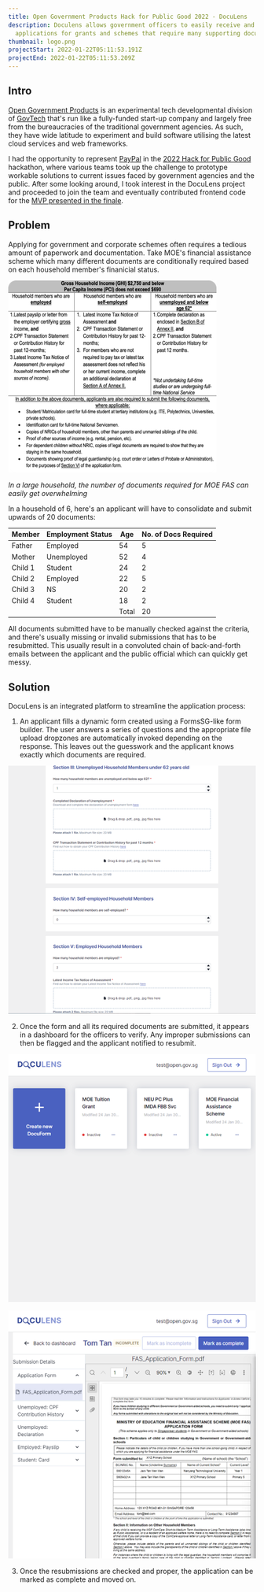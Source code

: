 ```yaml
---
title: Open Government Products Hack for Public Good 2022 - DocuLens
description: Doculens allows government officers to easily receive and view
  applications for grants and schemes that require many supporting documents.
thumbnail: logo.png
projectStart: 2022-01-22T05:11:53.191Z
projectEnd: 2022-01-22T05:11:53.209Z
---
```

## Intro

[Open Government Products](https://www.open.gov.sg/aboutus) is an experimental tech developmental division of [GovTech](https://www.tech.gov.sg/) that's run like a fully-funded start-up company and largely free from the bureaucracies of the traditional government agencies. As such, they have wide latitude to experiment and build software utilising the latest cloud services and web frameworks.

I had the opportunity to represent [PayPal](https://www.paypal.com/) in the [2022 Hack for Public Good](https://www.open.gov.sg/hackathon/2022) hackathon, where various teams took up the challenge to prototype workable solutions to current issues faced by government agencies and the public. After some looking around, I took interest in the DocuLens project and proceeded to join the team and eventually contributed frontend code for the [MVP presented in the finale](https://www.youtube.com/watch?v=GBjewa49nk8).

## Problem

Applying for government and corporate schemes often requires a tedious amount of paperwork and documentation. Take MOE's financial assistance scheme which many different documents are conditionally required based on each household member's finanicial status.

![MOE FAS](1.png "MOE FAS")

*In a large household, the number of documents required for MOE FAS can easily get overwhelming*

In a household of 6, here's an applicant will have to consolidate and submit upwards of 20 documents:

| Member  | Employment Status | Age   | No. of Docs Required |
| ------- | ----------------- | ----- | -------------------- |
| Father  | Employed          | 54    | 5                    |
| Mother  | Unemployed        | 52    | 4                    |
| Child 1 | Student           | 24    | 2                    |
| Child 2 | Employed          | 22    | 5                    |
| Child 3 | NS                | 20    | 2                    |
| Child 4 | Student           | 18    | 2                    |
|         |                   | Total | 20                   |

All documents submitted have to be manually checked against the criteria, and there's usually missing or invalid submissions that has to be resubmitted. This usually result in a convoluted chain of back-and-forth emails between the applicant and the public official which can quickly get messy.

## Solution

DocuLens is an integrated platform to streamline the application process:

1. An applicant fills a dynamic form created using a FormsSG-like form builder. The user answers a series of questions and the appropriate file upload dropzones are automatically invoked depending on the response. This leaves out the guesswork and the applicant knows exactly which documents are required.

![Form Submission](2.png "Form Submission")

2. Once the form and all its required documents are submitted, it appears in a dashboard for the officers to verify. Any improper submissions can then be flagged and the applicant notified to resubmit.

![Dashboard](3.png "Dashboard")

![Form Viewer](4.png "Form Viewer")

3. Once the resubmissions are checked and proper, the application can be marked as complete and moved on.